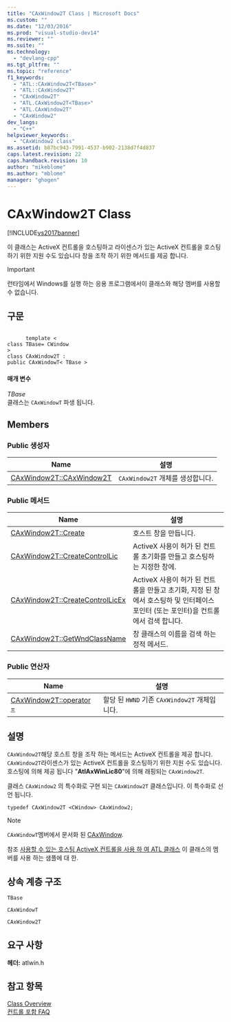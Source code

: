 ```yaml
---
title: "CAxWindow2T Class | Microsoft Docs"
ms.custom: ""
ms.date: "12/03/2016"
ms.prod: "visual-studio-dev14"
ms.reviewer: ""
ms.suite: ""
ms.technology: 
  - "devlang-cpp"
ms.tgt_pltfrm: ""
ms.topic: "reference"
f1_keywords: 
  - "ATL::CAxWindow2T<TBase>"
  - "ATL::CAxWindow2T"
  - "CAxWindow2T"
  - "ATL.CAxWindow2T<TBase>"
  - "ATL.CAxWindow2T"
  - "CAxWindow2"
dev_langs: 
  - "C++"
helpviewer_keywords: 
  - "CAxWindow2 class"
ms.assetid: b87bc943-7991-4537-b902-2138d7f4d837
caps.latest.revision: 22
caps.handback.revision: 10
author: "mikeblome"
ms.author: "mblome"
manager: "ghogen"
---
```

# CAxWindow2T Class
[!INCLUDE[vs2017banner](../../assembler/inline/includes/vs2017banner.md)]

이 클래스는 ActiveX 컨트롤을 호스팅하고 라이센스가 있는 ActiveX 컨트롤을 호스팅하기 위한 지원 수도 있습니다 창을 조작 하기 위한 메서드를 제공 합니다.  
  
> [!IMPORTANT]
>  런타임에서 Windows를 실행 하는 응용 프로그램에서이 클래스와 해당 멤버를 사용할 수 없습니다.  
  
## 구문  
  
```  
  
      template <   
class TBase= CWindow   
>  
class CAxWindow2T :   
public CAxWindowT< TBase >  
```  
  
#### 매개 변수  
 *TBase*  
 클래스는 `CAxWindowT` 파생 됩니다.  
  
## Members  
  
### Public 생성자  
  
|Name|설명|  
|----------|--------|  
|[CAxWindow2T::CAxWindow2T](../Topic/CAxWindow2T::CAxWindow2T.md)|`CAxWindow2T` 개체를 생성합니다.|  
  
### Public 메서드  
  
|Name|설명|  
|----------|--------|  
|[CAxWindow2T::Create](../Topic/CAxWindow2T::Create.md)|호스트 창을 만듭니다.|  
|[CAxWindow2T::CreateControlLic](../Topic/CAxWindow2T::CreateControlLic.md)|ActiveX 사용이 허가 된 컨트롤 초기화를 만들고 호스팅하는 지정한 창에.|  
|[CAxWindow2T::CreateControlLicEx](../Topic/CAxWindow2T::CreateControlLicEx.md)|ActiveX 사용이 허가 된 컨트롤을 만들고 초기화, 지정 된 창에서 호스팅하 및 인터페이스 포인터 \(또는 포인터\)을 컨트롤에서 검색 합니다.|  
|[CAxWindow2T::GetWndClassName](../Topic/CAxWindow2T::GetWndClassName.md)|창 클래스의 이름을 검색 하는 정적 메서드.|  
  
### Public 연산자  
  
|Name|설명|  
|----------|--------|  
|[CAxWindow2T::operator \=](../Topic/CAxWindow2T::operator%20=.md)|할당 된 `HWND` 기존 `CAxWindow2T` 개체입니다.|  
  
## 설명  
 `CAxWindow2T`해당 호스트 창을 조작 하는 메서드는 ActiveX 컨트롤을 제공 합니다.  `CAxWindow2T`라이센스가 있는 ActiveX 컨트롤을 호스팅하기 위한 지원 수도 있습니다.  호스팅에 의해 제공 됩니다 "**AtlAxWinLic80**"에 의해 래핑되는 `CAxWindow2T`.  
  
 클래스 `CAxWindow2` 의 특수화로 구현 되는 `CAxWindow2T` 클래스입니다.  이 특수화로 선언 됩니다.  
  
 `typedef CAxWindow2T <CWindow> CAxWindow2;`  
  
> [!NOTE]
>  `CAxWindowT`멤버에서 문서화 된  [CAxWindow](../../atl/reference/caxwindow-class.md).  
  
 참조  [사용할 수 있는 호스팅 ActiveX 컨트롤을 사용 하 여 ATL 클래스](../../atl/hosting-activex-controls-using-atl-axhost.md) 이 클래스의 멤버를 사용 하는 샘플에 대 한.  
  
## 상속 계층 구조  
 `TBase`  
  
 `CAxWindowT`  
  
 `CAxWindow2T`  
  
## 요구 사항  
 **헤더:**  atlwin.h  
  
## 참고 항목  
 [Class Overview](../../atl/atl-class-overview.md)   
 [컨트롤 포함 FAQ](../../atl/atl-control-containment-faq.md)